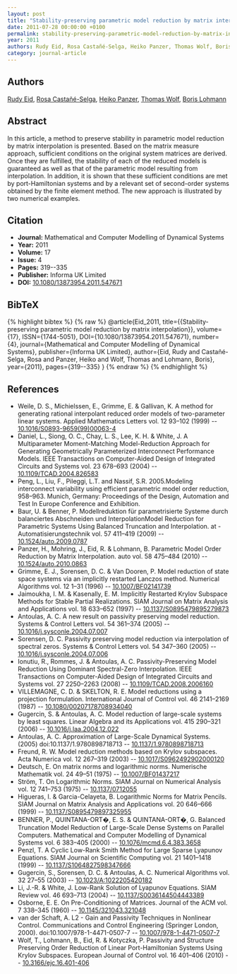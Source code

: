 ```yaml
---
layout: post
title: "Stability-preserving parametric model reduction by matrix interpolation"
date: 2011-07-28 00:00:00 +0100
permalink: stability-preserving-parametric-model-reduction-by-matrix-interpolation
year: 2011
authors: Rudy Eid, Rosa Castañé-Selga, Heiko Panzer, Thomas Wolf, Boris Lohmann
category: journal-article
---
```

 
## Authors
[Rudy Eid](authors/rudy-eid), [Rosa Castañé-Selga](authors/rosa-castane-selga), [Heiko Panzer](authors/heiko-k-f-panzer), [Thomas Wolf](authors/thomas-wolf), [Boris Lohmann](authors/boris-lohmann)
 
## Abstract
In this article, a method to preserve stability in parametric model reduction by matrix interpolation is presented. Based on the matrix measure approach, sufficient conditions on the original system matrices are derived. Once they are fulfilled, the stability of each of the reduced models is guaranteed as well as that of the parametric model resulting from interpolation. In addition, it is shown that these sufficient conditions are met by port-Hamiltonian systems and by a relevant set of second-order systems obtained by the finite element method. The new approach is illustrated by two numerical examples.
 
## Citation
- **Journal:** Mathematical and Computer Modelling of Dynamical Systems
- **Year:** 2011
- **Volume:** 17
- **Issue:** 4
- **Pages:** 319--335
- **Publisher:** Informa UK Limited
- **DOI:** [10.1080/13873954.2011.547671](https://doi.org/10.1080/13873954.2011.547671)
 
## BibTeX
{% highlight bibtex %}
{% raw %}
@article{Eid_2011,
  title={{Stability-preserving parametric model reduction by matrix interpolation}},
  volume={17},
  ISSN={1744-5051},
  DOI={10.1080/13873954.2011.547671},
  number={4},
  journal={Mathematical and Computer Modelling of Dynamical Systems},
  publisher={Informa UK Limited},
  author={Eid, Rudy and Castañé-Selga, Rosa and Panzer, Heiko and Wolf, Thomas and Lohmann, Boris},
  year={2011},
  pages={319--335}
}
{% endraw %}
{% endhighlight %}
 
## References
- Weile, D. S., Michielssen, E., Grimme, E. & Gallivan, K. A method for generating rational interpolant reduced order models of two-parameter linear systems. Applied Mathematics Letters vol. 12 93–102 (1999) -- [10.1016/S0893-9659(99)00063-4](https://doi.org/10.1016/S0893-9659(99)00063-4)
- Daniel, L., Siong, O. C., Chay, L. S., Lee, K. H. & White, J. A Multiparameter Moment-Matching Model-Reduction Approach for Generating Geometrically Parameterized Interconnect Performance Models. IEEE Transactions on Computer-Aided Design of Integrated Circuits and Systems vol. 23 678–693 (2004) -- [10.1109/TCAD.2004.826583](https://doi.org/10.1109/TCAD.2004.826583)
- Peng, L., Liu, F., Pileggi, L.T. and Nassif, S.R. 2005.Modeling interconnect variability using efficient parametric model order reduction, 958–963. Munich, Germany: Proceedings of the Design, Automation and Test In Europe Conference and Exhibition.
- Baur, U. & Benner, P. Modellreduktion für parametrisierte Systeme durch balanciertes Abschneiden und InterpolationModel Reduction for Parametric Systems Using Balanced Truncation and Interpolation. at - Automatisierungstechnik vol. 57 411–419 (2009) -- [10.1524/auto.2009.0787](https://doi.org/10.1524/auto.2009.0787)
- Panzer, H., Mohring, J., Eid, R. & Lohmann, B. Parametric Model Order Reduction by Matrix Interpolation. auto vol. 58 475–484 (2010) -- [10.1524/auto.2010.0863](https://doi.org/10.1524/auto.2010.0863)
- Grimme, E. J., Sorensen, D. C. & Van Dooren, P. Model reduction of state space systems via an implicitly restarted Lanczos method. Numerical Algorithms vol. 12 1–31 (1996) -- [10.1007/BF02141739](https://doi.org/10.1007/BF02141739)
- Jaimoukha, I. M. & Kasenally, E. M. Implicitly Restarted Krylov Subspace Methods for Stable Partial Realizations. SIAM Journal on Matrix Analysis and Applications vol. 18 633–652 (1997) -- [10.1137/S0895479895279873](https://doi.org/10.1137/S0895479895279873)
- Antoulas, A. C. A new result on passivity preserving model reduction. Systems &amp; Control Letters vol. 54 361–374 (2005) -- [10.1016/j.sysconle.2004.07.007](https://doi.org/10.1016/j.sysconle.2004.07.007)
- Sorensen, D. C. Passivity preserving model reduction via interpolation of spectral zeros. Systems &amp; Control Letters vol. 54 347–360 (2005) -- [10.1016/j.sysconle.2004.07.006](https://doi.org/10.1016/j.sysconle.2004.07.006)
- Ionutiu, R., Rommes, J. & Antoulas, A. C. Passivity-Preserving Model Reduction Using Dominant Spectral-Zero Interpolation. IEEE Transactions on Computer-Aided Design of Integrated Circuits and Systems vol. 27 2250–2263 (2008) -- [10.1109/TCAD.2008.2006160](https://doi.org/10.1109/TCAD.2008.2006160)
- VILLEMAGNE, C. D. & SKELTON, R. E. Model reductions using a projection formulation. International Journal of Control vol. 46 2141–2169 (1987) -- [10.1080/00207178708934040](https://doi.org/10.1080/00207178708934040)
- Gugercin, S. & Antoulas, A. C. Model reduction of large-scale systems by least squares. Linear Algebra and its Applications vol. 415 290–321 (2006) -- [10.1016/j.laa.2004.12.022](https://doi.org/10.1016/j.laa.2004.12.022)
- Antoulas, A. C. Approximation of Large-Scale Dynamical Systems. (2005) doi:10.1137/1.9780898718713 -- [10.1137/1.9780898718713](https://doi.org/10.1137/1.9780898718713)
- Freund, R. W. Model reduction methods based on Krylov subspaces. Acta Numerica vol. 12 267–319 (2003) -- [10.1017/S0962492902000120](https://doi.org/10.1017/S0962492902000120)
- Deutsch, E. On matrix norms and logarithmic norms. Numerische Mathematik vol. 24 49–51 (1975) -- [10.1007/BF01437217](https://doi.org/10.1007/BF01437217)
- Ström, T. On Logarithmic Norms. SIAM Journal on Numerical Analysis vol. 12 741–753 (1975) -- [10.1137/0712055](https://doi.org/10.1137/0712055)
- Higueras, I. & Garcia-Celayeta, B. Logarithmic Norms for Matrix Pencils. SIAM Journal on Matrix Analysis and Applications vol. 20 646–666 (1999) -- [10.1137/S0895479897325955](https://doi.org/10.1137/S0895479897325955)
- BENNER, P., QUINTANA-ORT�, E. S. & QUINTANA-ORT�, G. Balanced Truncation Model Reduction of Large-Scale Dense Systems on Parallel Computers. Mathematical and Computer Modelling of Dynamical Systems vol. 6 383–405 (2000) -- [10.1076/mcmd.6.4.383.3658](https://doi.org/10.1076/mcmd.6.4.383.3658)
- Penzl, T. A Cyclic Low-Rank Smith Method for Large Sparse Lyapunov Equations. SIAM Journal on Scientific Computing vol. 21 1401–1418 (1999) -- [10.1137/S1064827598347666](https://doi.org/10.1137/S1064827598347666)
- Gugercin, S., Sorensen, D. C. & Antoulas, A. C. Numerical Algorithms vol. 32 27–55 (2003) -- [10.1023/A:1022205420182](https://doi.org/10.1023/A:1022205420182)
- Li, J.-R. & White, J. Low-Rank Solution of Lyapunov Equations. SIAM Review vol. 46 693–713 (2004) -- [10.1137/S0036144504443389](https://doi.org/10.1137/S0036144504443389)
- Osborne, E. E. On Pre-Conditioning of Matrices. Journal of the ACM vol. 7 338–345 (1960) -- [10.1145/321043.321048](https://doi.org/10.1145/321043.321048)
- van der Schaft, A. L2 - Gain and Passivity Techniques in Nonlinear Control. Communications and Control Engineering (Springer London, 2000). doi:10.1007/978-1-4471-0507-7 -- [10.1007/978-1-4471-0507-7](https://doi.org/10.1007/978-1-4471-0507-7)
- Wolf, T., Lohmann, B., Eid, R. & Kotyczka, P. Passivity and Structure Preserving Order Reduction of Linear Port-Hamiltonian Systems Using Krylov Subspaces. European Journal of Control vol. 16 401–406 (2010) -- [10.3166/ejc.16.401-406](https://doi.org/10.3166/ejc.16.401-406)

